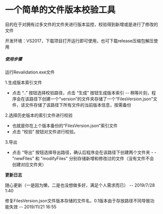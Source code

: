 # 一个简单的文件版本校验工具

目的在于对拥有过多文件的文件夹进行版本监控，校验得到新增或是进行了修改的文件

开发环境：VS2017，下载项目打开运行即可使用，也可下载release压缩包解压使用

##### 使用步骤

运行Revalidation.exe文件

1.生成版本索引文件

* 点击 “..” 按钮选择校验路径，点击 “生成” 按钮生成版本索引 -- 稍等片刻，程序会在该路径下创建一个“version”的文件夹存储了一个“FilesVersion.json”文件，该文件存储了该路径下所有文件的当前版本信息，按需备份

2.选择历史版本的索引文件进行校验

* 也就是你在上个版本备份的“FilesVersion.json”索引文件
* 点击 “校验” 按钮对文件进行校验。

3.导出

* 点击 “导出” 按钮选择导出路径，确认后程序会在该路径下创建两个文件夹 - - "newFIles" 和 "modifyFiles" 分别存储新增和修改过的文件（没有文件不会创建对应文件夹）



**更新日志**

随心更新（一是因为懒，二是也没想做多好，满足个人需求而已）									    -- 2019/7/28 1:40

修复FilesVersion.json文件版本存储的文件名，0.1版本由于存放路径不同导致功能失效	-- 2019/11/21 16:55

